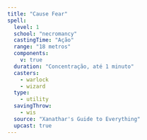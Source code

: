 ```yaml
---
title: "Cause Fear"
spell:
  level: 1
  school: "necromancy"
  castingTime: "Ação"
  range: "18 metros"
  components:
    v: true
  duration: "Concentração, até 1 minuto"
  casters:
    - warlock
    - wizard
  type:
    - utility
  savingThrow:
    - wis
  source: "Xanathar's Guide to Everything"
  upcast: true
---
```

